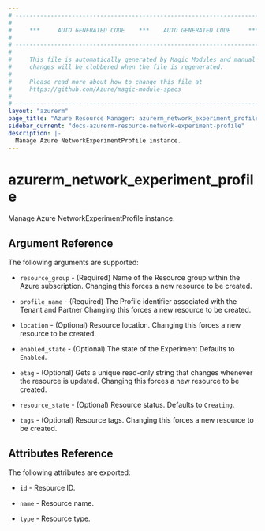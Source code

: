```yaml
---
# ----------------------------------------------------------------------------
#
#     ***     AUTO GENERATED CODE    ***    AUTO GENERATED CODE     ***
#
# ----------------------------------------------------------------------------
#
#     This file is automatically generated by Magic Modules and manual
#     changes will be clobbered when the file is regenerated.
#
#     Please read more about how to change this file at
#     https://github.com/Azure/magic-module-specs
#
# ----------------------------------------------------------------------------
layout: "azurerm"
page_title: "Azure Resource Manager: azurerm_network_experiment_profile"
sidebar_current: "docs-azurerm-resource-network-experiment-profile"
description: |-
  Manage Azure NetworkExperimentProfile instance.
---
```


# azurerm_network_experiment_profile

Manage Azure NetworkExperimentProfile instance.


## Argument Reference

The following arguments are supported:

* `resource_group` - (Required) Name of the Resource group within the Azure subscription. Changing this forces a new resource to be created.

* `profile_name` - (Required) The Profile identifier associated with the Tenant and Partner Changing this forces a new resource to be created.

* `location` - (Optional) Resource location. Changing this forces a new resource to be created.

* `enabled_state` - (Optional) The state of the Experiment Defaults to `Enabled`.

* `etag` - (Optional) Gets a unique read-only string that changes whenever the resource is updated. Changing this forces a new resource to be created.

* `resource_state` - (Optional) Resource status. Defaults to `Creating`.

* `tags` - (Optional) Resource tags. Changing this forces a new resource to be created.

## Attributes Reference

The following attributes are exported:

* `id` - Resource ID.

* `name` - Resource name.

* `type` - Resource type.

